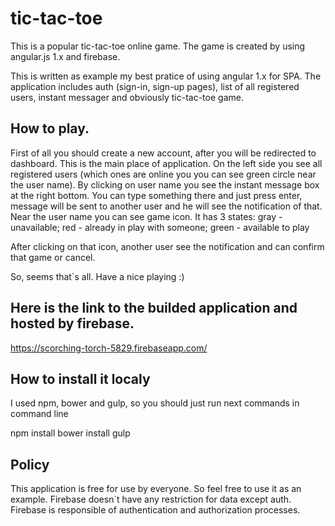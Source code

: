 # tic-tac-toe
This is a popular tic-tac-toe online game. The game is created by using angular.js 1.x and firebase.

This is written as example my best pratice of using angular 1.x for SPA.
The application includes auth (sign-in, sign-up pages), list of all registered users, instant messager and obviously tic-tac-toe game.


## How to play.
First of all you should create a new account, after you will be redirected to dashboard. This is the main place of application.
On the left side you see all registered users (which ones are online you you can see green circle near the user name).
By clicking on user name you see the instant message box at the right bottom. You can type something there and just press enter, message will be sent to another user and he will see the notification of that.
Near the user name you can see game icon. It has 3 states:
gray -unavailable;
red - already in play with someone;
green - available to play

After clicking on that icon, another user see the notification and can confirm that game or cancel.

So, seems that`s all. Have a nice playing :)

## Here is the link to the builded application and hosted by firebase.
https://scorching-torch-5829.firebaseapp.com/

## How to install it localy

I used npm, bower and gulp, so you should just run next commands in command line

npm install
bower install
gulp

## Policy

This application is free for use by everyone. So feel free to use it as an example.
Firebase doesn`t have any restriction for data except auth.
Firebase is responsible of authentication and authorization processes.
